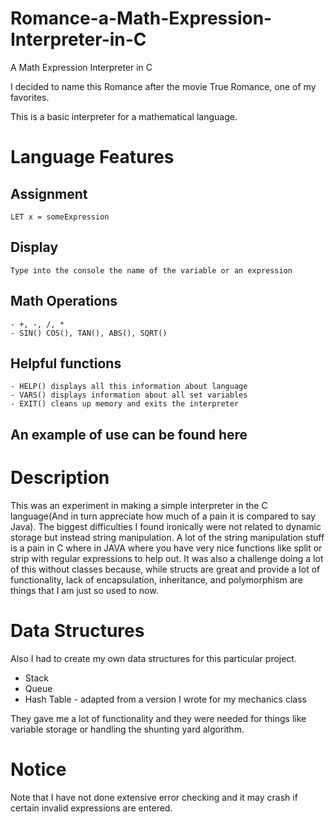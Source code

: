 # Romance-a-Math-Expression-Interpreter-in-C
A Math Expression Interpreter in C

I decided to name this Romance after the movie True Romance, one of my favorites.

This is a basic interpreter for a mathematical language.

# Language Features

  ## Assignment
    LET x = someExpression
  ## Display
    Type into the console the name of the variable or an expression
  ## Math Operations
    - +, -, /, *
    - SIN() COS(), TAN(), ABS(), SQRT()
  ## Helpful functions
    - HELP() displays all this information about language
    - VARS() displays information about all set variables
    - EXIT() cleans up memory and exits the interpreter
  ## An example of use can be found here
  
 


# Description
This was an experiment in making a simple interpreter in the C language(And in turn appreciate how much of a pain it is compared to say Java).
The biggest difficulties I found ironically were not related to dynamic storage but instead string manipulation.
A lot of the string manipulation stuff is a pain in C where in JAVA where you have very nice functions like split or
strip with regular expressions to help out.  It was also a challenge doing a lot of this without classes because, while
structs are great and provide a lot of functionality, lack of encapsulation, inheritance, and polymorphism are things that I am just so used to now.

# Data Structures
Also I had to create my own data structures for this particular project.
- Stack
- Queue
- Hash Table - adapted from a version I wrote for my mechanics class

They gave me a lot of functionality and they were needed for things like variable storage or
handling the shunting yard algorithm.


# Notice
Note that I have not done extensive error checking and it may crash if certain invalid expressions are entered.

